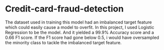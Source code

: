 # Credit-card-fraud-detection
The dataset used in training this model had an imbalanced target feature which could easily cause a model to overfit. 
In this project, I used Logistic Regression to be the model. And it yielded a 99.9% Accuracy score and a 0.66 F1 score. If the F1 score had gone below 0.5, i would have oversampled the minority class to tackle the imbalanced target feature.

